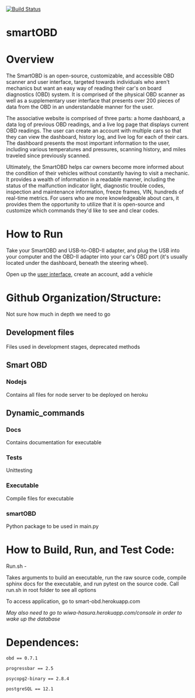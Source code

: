[![Build Status](https://www.travis-ci.com/codetrav/3308project.svg?branch=master)](https://www.travis-ci.com/codetrav/3308project)
# smartOBD

Overview
========

The SmartOBD is an open-source, customizable, and accessible OBD scanner and user interface, targeted towards individuals who aren't mechanics but want an easy way of reading their car's on board diagnostics (OBD) system. It is comprised of the physical OBD scanner as well as a supplementary user interface that presents over 200 pieces of data from the OBD in an understandable manner for the user.

The associative website is comprised of three parts: a home dashboard, a data log of previous OBD readings, and a live log page that displays current OBD readings. The user can create an account with multiple cars so that they can view the dashboard, history log, and live log for each of their cars. The dashboard presents the most important information to the user, including various temperatures and pressures, scanning history, and miles traveled since previously scanned.

Ultimately, the SmartOBD helps car owners become more informed about the condition of their vehicles without constantly having to visit a mechanic. It provides a wealth of information in a readable manner, including the status of the malfunction indicator light, diagnostic trouble codes, inspection and maintenance information, freeze frames, VIN, hundreds of real-time metrics. For users who are more knowledgeable about cars, it provides them the opportunity to utilize that it is open-source and customize which commands they'd like to see and clear codes.

How to Run
==========
Take your SmartOBD and USB-to-OBD-II adapter, and plug the USB into your computer and the OBD-II adapter into your car's OBD port (it's usually located under the dashboard, beneath the steering wheel).

Open up the [user interface](<https://smart-obd.herokuapp.com/>), create an account, add a vehicle

Github Organization/Structure:
===
Not sure how much in depth we need to go

## Development files

 Files used in development stages, deprecated methods

## Smart OBD

 ### Nodejs

  Contains all files for node server to be deployed on heroku

## Dynamic_commands

 ### Docs

  Contains documentation for executable

 ### Tests

  Unittesting

 ### Executable

  Compile files for executable

 ### smartOBD

  Python package to be used in main.py

# How to Build, Run, and Test Code: 

Run.sh - 

Takes arguments to build an executable, run the raw source code, compile sphinx docs for the executable, and run pytest on the source code. Call run.sh in root folder to see all options

To access application, go to smart-obd.herokuapp.com

 _May also need to go to wiwa-hasura.herokuapp.com/console in order to wake up the database_

# Dependences:

`obd == 0.7.1`

`progressbar == 2.5`

`psycopg2-binary == 2.8.4`

`postgreSQL == 12.1`